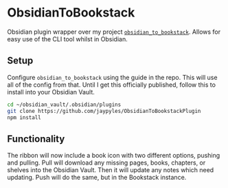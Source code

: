 # ObsidianToBookstack

Obsidian plugin wrapper over my project [`obsidian_to_bookstack`]([https://github.com/jaypyles/obsidian-to-bookstack). Allows for easy use of the CLI tool whilst in Obsidian.

## Setup

Configure `obsidian_to_bookstack` using the guide in the repo. This will use all of the config from that.
Until I get this officially published, follow this to install into your Obsidian Vault.

```bash
cd ~/obsidian_vault/.obsidian/plugins
git clone https://github.com/jaypyles/ObsidianToBookstackPlugin
npm install
```

## Functionality

The ribbon will now include a book icon with two different options, pushing and pulling. Pull will download any missing pages, books, chapters, or shelves into the Obsidian Vault.
Then it will update any notes which need updating. Push will do the same, but in the Bookstack instance.

